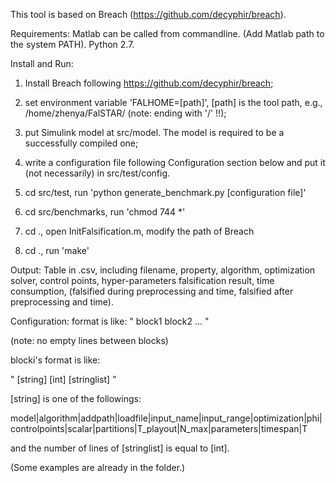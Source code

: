 This tool is based on Breach (https://github.com/decyphir/breach).


Requirements:
Matlab can be called from commandline. (Add Matlab path to the system PATH).
Python 2.7.



Install and Run:
1. Install Breach following https://github.com/decyphir/breach;

2. set environment variable 'FALHOME=[path]', [path] is the tool path, e.g., /home/zhenya/FalSTAR/ (note: ending with '/' !!);

3. put Simulink model at src/model. The model is required to be a successfully compiled one;

4. write a configuration file following Configuration section below and put it (not necessarily) in src/test/config.

5. cd src/test, run 'python generate_benchmark.py [configuration file]'

6. cd src/benchmarks, run 'chmod 744 *'

7. cd ., open InitFalsification.m, modify the path of Breach

8. cd ., run 'make'


Output:
Table in .csv, including 
filename, property, algorithm, optimization solver, control points, hyper-parameters
falsification result, time consumption, (falsified during preprocessing and time, falsified after preprocessing and time).


Configuration:
format is like:
"
 block1
 block2
 ...
"

(note: no empty lines between blocks)

blocki's format is like:

"
 [string] [int]
 [stringlist]
"

[string] is one of the followings: 

model|algorithm|addpath|loadfile|input_name|input_range|optimization|phi|controlpoints|scalar|partitions|T_playout|N_max|parameters|timespan|T

and the number of lines of [stringlist] is equal to [int].

(Some examples are already in the folder.)
